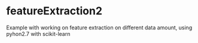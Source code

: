 # featureExtraction2
Example with working on feature extraction on different data amount, using pyhon2.7 with scikit-learn
